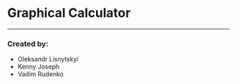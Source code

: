 # Graphical Calculator
<hr>
<h3>Created by:</h3>
<ul>
<li>Oleksandr Lisnytskyi</li>
<li>Kenny Joseph</li>
<li>Vadim Rudenko</li>
</ul>